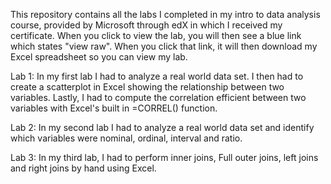 This repository contains all the labs I completed in my intro to data analysis course, provided by Microsoft through edX in which I received my certificate. When you click to view the lab, you will then see a blue link which states "view raw". When you click that link, it will then download my Excel spreadsheet so you can view my lab.

Lab 1: In my first lab I had to analyze a real world data set. I then had to create a scatterplot in Excel showing the relationship between two variables. Lastly, I had to compute the correlation efficient between two variables with Excel's built in =CORREL() function.

Lab 2: In my second lab I had to analyze a real world data set and identify which variables were nominal, ordinal, interval and ratio.

Lab 3: In my third lab, I had to perform inner joins, Full outer joins, left joins and right joins by hand using Excel.
